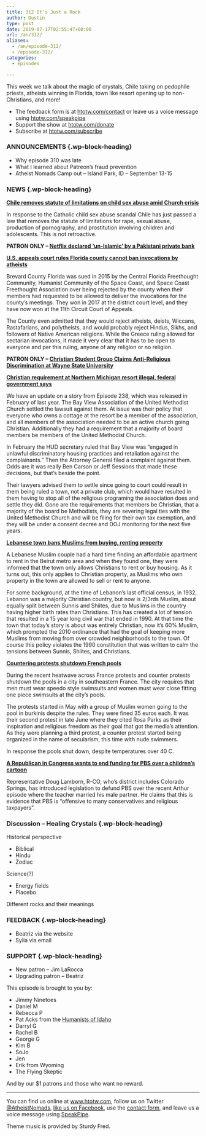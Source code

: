 ```yaml
---
title: 312 It’s Just a Rock
author: Dustin
type: post
date: 2019-07-17T02:55:47+00:00
url: /an/312/
aliases:
  - /an/episode-312/
  - /episode-312/
categories:
  - Episodes

---
```

<div id="buzzsprout-player-10552797"></div><script src="https://www.buzzsprout.com/1983601/10552797-312-it-s-just-a-rock.js?container_id=buzzsprout-player-10552797&player=small" type="text/javascript" charset="utf-8"></script>

This week we talk about the magic of crystals, Chile taking on pedophile priests, atheists winning in Florida, town like resort opening up to non-Christians, and more!

<!--more-->

 * The feedback form is at [htotw.com/contact](https://htotw.com/contact) or leave us a voice message using <a href="https://htotw.com/speakpipe" target="_blank" rel="noopener noreferrer">htotw.com/speakpipe</a>
 * Support the show at <a href="https://htotw.com/donate" target="_blank" rel="noopener noreferrer">htotw.com/donate</a>
 * Subscribe at <a href="https://htotw.com/subscribe" target="_blank" rel="noopener noreferrer">htotw.com/subscribe</a>

### ANNOUNCEMENTS {.wp-block-heading}

  * Why episode 310 was late
  * What I learned about Patreon’s fraud prevention
  * Atheist Nomads Camp out &#8211; Island Park, ID &#8211; September 13-15

### NEWS {.wp-block-heading}

**[Chile removes statute of limitations on child sex abuse amid Church crisis][1]**

In response to the Catholic child sex abuse scandal Chile has just passed a law that removes the statute of limitations for rape, sexual abuse, production of pornography, and prostitution involving children and adolescents. This is not retroactive.

**PATRON ONLY &#8211; [Netflix declared ‘un-Islamic’ by a Pakistani private bank][2]**

**[U.S. appeals court rules Florida county cannot ban invocations by atheists][3]**

Brevard County Florida was sued in 2015 by the Central Florida Freethought Community, Humanist Community of the Space Coast, and Space Coast Freethought Association over being rejected by the county when their members had requested to be allowed to deliver the invocations for the county’s meetings. They won in 2017 at the district court level, and they have now won at the 11th Circuit Court of Appeals.

The County even admitted that they would reject atheists, deists, Wiccans, Rastafarians, and polytheists, and would probably reject Hindus, Sikhs, and followers of Native American religions. While the Greece ruling allowed for sectarian invocations, it made it very clear that it has to be open to everyone and per this ruling, anyone of any religion or no religion.

 **PATRON ONLY &#8211; [Christian Student Group Claims Anti-Religious Discrimination at Wayne State University][4]**

**[Christian requirement at Northern Michigan resort illegal, federal government says][5]**

We have an update on a story from Episode 238, which was released in February of last year. The Bay View Association of the United Methodist Church settled the lawsuit against them. At issue was their policy that everyone who owns a cottage at the resort be a member of the association, and all members of the association needed to be an active church going Christian. Additionally they had a requirement that a majority of board members be members of the United Methodist Church.

In February the HUD secretary ruled that Bay View was “engaged in unlawful discriminatory housing practices and retaliation against the complainants.” Then the Attorney General filed a complaint against them. Odds are it was really Ben Carson or Jeff Sessions that made these decisions, but that’s beside the point.

Their lawyers advised them to settle since going to court could result in them being ruled a town, not a private club, which would have resulted in them having to stop all of the religious programing the association does and settle they did. Gone are the requirements that members be Christian, that a majority of the board be Methodists, they are severing legal ties with the United Methodist Church and will be filing for their own tax exemption, and they will be under a consent decree and DOJ monitoring for the next five years.

**[Lebanese town bans Muslims from buying, renting property][6]**

A Lebanese Muslim couple had a hard time finding an affordable apartment to rent in the Beirut metro area and when they found one, they were informed that the town only allows Christians to rent or buy housing. As it turns out, this only applies to Christian property, as Muslims who own property in the town are allowed to sell or rent to anyone.

For some background, at the time of Lebanon’s last official census, in 1932, Lebanon was a majority Christian country, but now is 2/3rds Muslim, about equally split between Sunnis and Shiites, due to Muslims in the country having higher birth rates than Christians. This has created a lot of tension that resulted in a 15 year long civil war that ended in 1990. At that time the town that today’s story is about was entirely Christian, now it’s 60% Muslim, which prompted the 2010 ordinance that had the goal of keeping more Muslims from moving from over crowded neighborhoods to the town. Of course this policy violates the 1990 constitution that was written to calm the tensions between Sunnis, Shiites, and Christians.

**[Countering protests shutdown French pools][7]**

During the recent heatwave across France protests and counter protests shutdown the pools in a city in southeastern France. The city requires that men must wear speedo style swimsuits and women must wear close fitting one piece swimsuits at the city’s pools.

The protests started in May with a group of Muslim women going to the pool in burkinis despite the rules. They were fined 35 euros each. It was their second protest in late June where they cited Rosa Parks as their inspiration and religious freedom as their goal that got the media’s attention. As they were planning a third protest, a counter protest started being organized in the name of secularism, this time with nude swimmers.

In response the pools shut down, despite temperatures over 40 C.

**[A Republican in Congress wants to end funding for PBS over a children’s cartoon][8]**

Representative Doug Lamborn, R-CO, who’s district includes Colorado Springs, has introduced legislation to defund PBS over the recent Arthur episode where the teacher married his male partner. He claims that this is evidence that PBS is “offensive to many conservatives and religious taxpayers”.

### Discussion &#8211; Healing Crystals {.wp-block-heading}

Historical perspective

  * Biblical
  * Hindu
  * Zodiac

Science(?)

  * Energy fields
  * Placebo

Different rocks and their meanings

### FEEDBACK {.wp-block-heading}

  * Beatriz via the website
  * Sylia via email

### SUPPORT {.wp-block-heading}

  * New patron &#8211; Jim LaRocca
  * Upgrading patron &#8211; Beatriz

This episode is brought to you by:

  * Jimmy Ninetoes
  * Daniel M
  * Rebecca P
  * Pat Acks from the <a href="https://www.humanistsofidaho.org" target="_blank" rel="noopener noreferrer">Humanists of Idaho</a>
  * Darryl G
  * Rachel B
  * George G
  * Kim B
  * SoJo
  * Jen
  * Erik from Wyoming
  * The Flying Skeptic

And by our $1 patrons and those who want no reward.

<hr class="wp-block-separator" />

You can find us online at <a href="https://www.htotw.com/" target="_blank" rel="noopener noreferrer">www.htotw.com</a>, follow us on Twitter <a href="https://htotw.com/twitter" target="_blank" rel="noopener noreferrer">@AtheistNomads</a>, <a href="https://htotw.com/facebook" target="_blank" rel="noopener noreferrer">like us on Facebook</a>, use the [contact form](https://htotw.com/contact), and leave us a voice message using <a href="https://htotw.com/speakpipe" target="_blank" rel="noopener noreferrer">SpeakPipe</a>.

Theme music is provided by Sturdy Fred.

 [1]: https://uk.reuters.com/article/uk-chile-abuse/chile-removes-statute-of-limitations-on-child-sex-abuse-amid-church-crisis-idUKKCN1U62NY
 [2]: https://www.thenews.com.pk/amp/496093-netflix-declared-un-islamic-by-a-local-private-bank
 [3]: https://www.reuters.com/article/us-florida-invocations/florida-county-cannot-ban-invocations-by-atheists-us-appeals-court-idUSKCN1U32BY
 [4]: https://www.yahoo.com/news/christian-student-group-claims-anti-205956906.html
 [5]: https://www.mlive.com/news/grand-rapids/2019/07/christian-requirement-at-northern-michigan-resort-illegal-federal-government-says.html
 [6]: https://www.apnews.com/ab2518df6f074c3bae9494638840d26a
 [7]: https://www.telegraph.co.uk/news/2019/06/27/french-nudists-burkini-bathers-heatwave-pool-standoff/
 [8]: https://www.lgbtqnation.com/2019/06/republican-congress-wants-end-funding-pbs-childrens-cartoon/